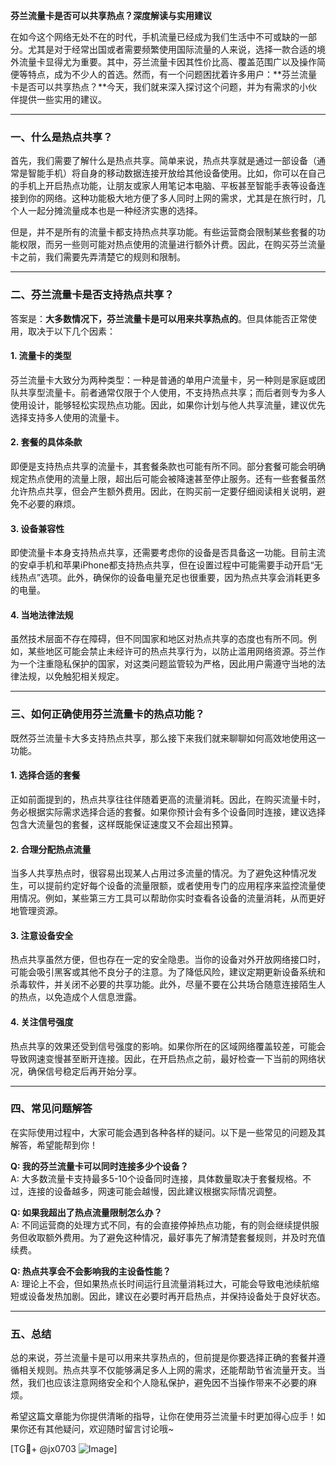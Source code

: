 **芬兰流量卡是否可以共享热点？深度解读与实用建议**

在如今这个网络无处不在的时代，手机流量已经成为我们生活中不可或缺的一部分。尤其是对于经常出国或者需要频繁使用国际流量的人来说，选择一款合适的境外流量卡显得尤为重要。其中，芬兰流量卡因其性价比高、覆盖范围广以及操作简便等特点，成为不少人的首选。然而，有一个问题困扰着许多用户：**芬兰流量卡是否可以共享热点？**今天，我们就来深入探讨这个问题，并为有需求的小伙伴提供一些实用的建议。

---

### **一、什么是热点共享？**
首先，我们需要了解什么是热点共享。简单来说，热点共享就是通过一部设备（通常是智能手机）将自身的移动数据连接开放给其他设备使用。比如，你可以在自己的手机上开启热点功能，让朋友或家人用笔记本电脑、平板甚至智能手表等设备连接到你的网络。这种功能极大地方便了多人同时上网的需求，尤其是在旅行时，几个人一起分摊流量成本也是一种经济实惠的选择。

但是，并不是所有的流量卡都支持热点共享功能。有些运营商会限制某些套餐的功能权限，而另一些则可能对热点使用的流量进行额外计费。因此，在购买芬兰流量卡之前，我们需要先弄清楚它的规则和限制。

---

### **二、芬兰流量卡是否支持热点共享？**
答案是：**大多数情况下，芬兰流量卡是可以用来共享热点的**。但具体能否正常使用，取决于以下几个因素：

#### 1. **流量卡的类型**
芬兰流量卡大致分为两种类型：一种是普通的单用户流量卡，另一种则是家庭或团队共享型流量卡。前者通常仅限于个人使用，不支持热点共享；而后者则专为多人使用设计，能够轻松实现热点功能。因此，如果你计划与他人共享流量，建议优先选择支持多人使用的流量卡。

#### 2. **套餐的具体条款**
即便是支持热点共享的流量卡，其套餐条款也可能有所不同。部分套餐可能会明确规定热点使用的流量上限，超出后可能会被降速甚至停止服务。还有一些套餐虽然允许热点共享，但会产生额外费用。因此，在购买前一定要仔细阅读相关说明，避免不必要的麻烦。

#### 3. **设备兼容性**
即使流量卡本身支持热点共享，还需要考虑你的设备是否具备这一功能。目前主流的安卓手机和苹果iPhone都支持热点共享，但在设置过程中可能需要手动开启“无线热点”选项。此外，确保你的设备电量充足也很重要，因为热点共享会消耗更多的电量。

#### 4. **当地法律法规**
虽然技术层面不存在障碍，但不同国家和地区对热点共享的态度也有所不同。例如，某些地区可能会禁止未经许可的热点共享行为，以防止滥用网络资源。芬兰作为一个注重隐私保护的国家，对这类问题监管较为严格，因此用户需遵守当地的法律法规，以免触犯相关规定。

---

### **三、如何正确使用芬兰流量卡的热点功能？**
既然芬兰流量卡大多支持热点共享，那么接下来我们就来聊聊如何高效地使用这一功能。

#### 1. **选择合适的套餐**
正如前面提到的，热点共享往往伴随着更高的流量消耗。因此，在购买流量卡时，务必根据实际需求选择合适的套餐。如果你预计会有多个设备同时连接，建议选择包含大流量包的套餐，这样既能保证速度又不会超出预算。

#### 2. **合理分配热点流量**
当多人共享热点时，很容易出现某人占用过多流量的情况。为了避免这种情况发生，可以提前约定好每个设备的流量限额，或者使用专门的应用程序来监控流量使用情况。例如，某些第三方工具可以帮助你实时查看各设备的流量消耗，从而更好地管理资源。

#### 3. **注意设备安全**
热点共享虽然方便，但也存在一定的安全隐患。当你的设备对外开放网络接口时，可能会吸引黑客或其他不良分子的注意。为了降低风险，建议定期更新设备系统和杀毒软件，并关闭不必要的共享功能。此外，尽量不要在公共场合随意连接陌生人的热点，以免造成个人信息泄露。

#### 4. **关注信号强度**
热点共享的效果还受到信号强度的影响。如果你所在的区域网络覆盖较差，可能会导致网速变慢甚至断开连接。因此，在开启热点之前，最好检查一下当前的网络状况，确保信号稳定后再开始分享。

---

### **四、常见问题解答**
在实际使用过程中，大家可能会遇到各种各样的疑问。以下是一些常见的问题及其解答，希望能帮到你！

**Q: 我的芬兰流量卡可以同时连接多少个设备？**  
A: 大多数流量卡支持最多5-10个设备同时连接，具体数量取决于套餐规格。不过，连接的设备越多，网速可能会越慢，因此建议根据实际情况调整。

**Q: 如果我超出了热点流量限制怎么办？**  
A: 不同运营商的处理方式不同，有的会直接停掉热点功能，有的则会继续提供服务但收取额外费用。为了避免这种情况，最好事先了解清楚套餐规则，并及时充值续费。

**Q: 热点共享会不会影响我的主设备性能？**  
A: 理论上不会，但如果热点长时间运行且流量消耗过大，可能会导致电池续航缩短或设备发热加剧。因此，建议在必要时再开启热点，并保持设备处于良好状态。

---

### **五、总结**
总的来说，芬兰流量卡是可以用来共享热点的，但前提是你要选择正确的套餐并遵循相关规则。热点共享不仅能够满足多人上网的需求，还能帮助节省流量开支。当然，我们也应该注意网络安全和个人隐私保护，避免因不当操作带来不必要的麻烦。

希望这篇文章能为你提供清晰的指导，让你在使用芬兰流量卡时更加得心应手！如果你还有其他疑问，欢迎随时留言讨论哦~

[TG💪+ @jx0703 ![Image](https://github.com/user-attachments/assets/dbca1d08-cadb-493c-b0ec-ad6f7a83f270)]